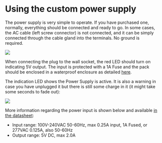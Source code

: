 # Using the custom power supply

The power supply is very simple to operate. If you have purchased one, normally, everything should be connected and ready to go. In some cases, the AC cable (left screw connector) is not connected, and it can be simply connected through the cable gland into the terminals. No ground is required.

![](https://i.imgur.com/5vjmOdX.jpg)

When connecting the plug to the wall socket, the red LED should turn on indicating 5V output. The input is protected with a 1A Fuse and the pack should be enclosed in a waterproof enclosure as detailed [here](hhttps://github.com/fablabbcn/smartcitizen-enclosures/tree/master/SmartCitizen%20Power%20Options).

The indication LED shows the Power Supply is active. It is also a warning in case you have unplugged it but there is still some charge in it (it might take some seconds to fade out):

![](https://i.imgur.com/rVHeuyY.jpg)

More information regarding the power input is shown below and available [in the datasheet](hhttps://github.com/fablabbcn/smartcitizen-enclosures/tree/master/SmartCitizen%20Power%20Options/References/IRM-10-SPEC.PDF):

- Input range: 100V-240VAC 50-60Hz, max 0.25A input, 1A Fused, or 277VAC 0.125A, also 50-60Hz
- Output range: 5V DC, max 2.0A



